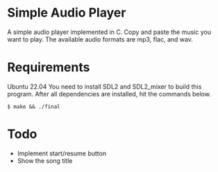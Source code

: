 # Simple Audio Player
A simple audio player implemented in C.
Copy and paste the music you want to play.
The available audio formats are mp3, flac, and wav.

# Requirements
Ubuntu 22.04
You need to install SDL2 and SDL2_mixer to build this program.
After all dependencies are installed, hit the commands below.
```
$ make && ./final
```

# Todo
- Implement start/resume button
- Show the song title
